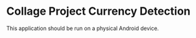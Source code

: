 # Collage Project Currency Detection

This application should be run on a physical Android device.

[//]: # ()
[//]: # (![App example showing UI controls. Result is espresso.]&#40;screenshot1.jpg?raw=true "Screenshot with controls"&#41;)

[//]: # ()
[//]: # (![App example without UI controls. Result is espresso.]&#40;screenshot2.jpg?raw=true "Screenshot without controls"&#41;)
